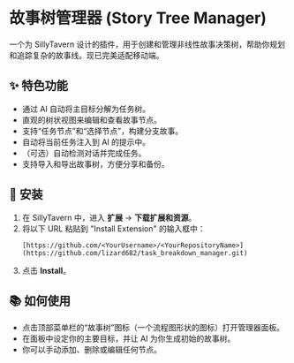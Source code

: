 # 故事树管理器 (Story Tree Manager)

一个为 SillyTavern 设计的插件，用于创建和管理非线性故事决策树，帮助你规划和追踪复杂的故事线。现已完美适配移动端。

## ✨ 特色功能

-   通过 AI 自动将主目标分解为任务树。
-   直观的树状视图来编辑和查看故事节点。
-   支持“任务节点”和“选择节点”，构建分支故事。
-   自动将当前任务注入到 AI 的提示中。
-   （可选）自动检测对话并完成任务。
-   支持导入和导出故事树，方便分享和备份。

## 🚀 安装

1.  在 SillyTavern 中，进入 **扩展** -> **下载扩展和资源**。
2.  将以下 URL 粘贴到 "Install Extension" 的输入框中：
    ```
    [https://github.com/<YourUsername>/<YourRepositoryName>](https://github.com/lizard682/task_breakdown_manager.git)
    ```
3.  点击 **Install**。

## 📚 如何使用

-   点击顶部菜单栏的“故事树”图标（一个流程图形状的图标）打开管理器面板。
-   在面板中设定你的主要目标，并让 AI 为你生成初始的故事树。
-   你可以手动添加、删除或编辑任何节点。
